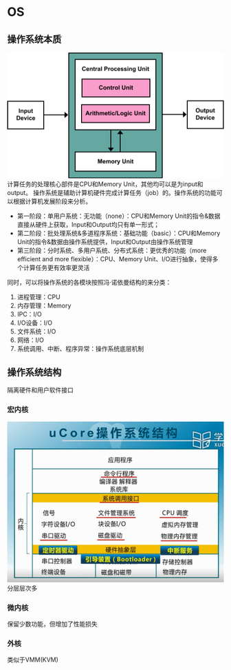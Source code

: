 # OS
## 操作系统本质
![冯·诺依曼结构](pic/Von_Neumann_Architecture.svg)
计算任务的处理核心部件是CPU和Memory Unit，其他均可以是为input和output。
操作系统是辅助计算机硬件完成计算任务（job）的。操作系统的功能可以根据计算机发展阶段来分析。
- 第一阶段：单用户系统：无功能（none）：CPU和Memory Unit的指令&数据直接从硬件上获取，Input和Output均只有单一形式；
- 第二阶段：批处理系统&多道程序系统：基础功能（basic）：CPU和Memory Unit的指令&数据由操作系统提供，Input和Output由操作系统管理
- 第三阶段：分时系统、多用户系统、分布式系统：更优秀的功能（more efficient and more flexible）：CPU、Memory Unit、I/O进行抽象，使得多个计算任务更有效率更灵活

同时，可以将操作系统的各模块按照冯·诺依曼结构的来分类：
1. 进程管理：CPU
2. 内存管理：Memory
3. IPC：I/O
4. I/O设备：I/O
5. 文件系统：I/O
6. 网络：I/O
7. 系统调用、中断、程序异常：操作系统底层机制

## 操作系统结构
隔离硬件和用户软件接口
### 宏内核
![课程包含的内容](pic/操作系统结构.jpg)
分层层次多
### 微内核
保留少数功能，但增加了性能损失
### 外核
类似于VMM(KVM)